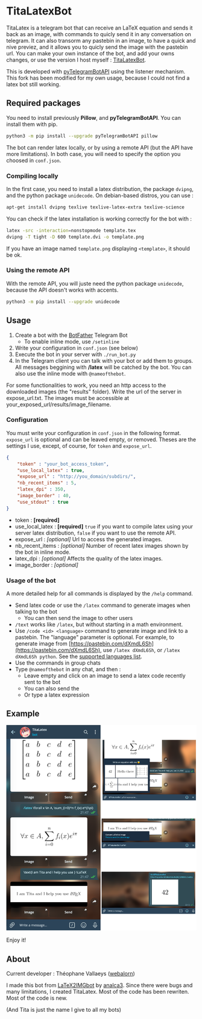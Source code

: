 # TitaLatexBot

TitaLatex is a telegram bot that can receive an LaTeX equation and sends it back as an image, with commands to quicly send it in any conversation on telegram. It can also transorm any pastebin in an image, to have a quick and nive previez, and it allows you to quicly send the image with the pastebin url. You can make your own instance of the bot, and add your owns changes, or use the version I host myself : [TitaLatexBot](https://t.me/titalatexbot).

This is developed with [pyTelegramBotAPI](https://github.com/eternnoir/pyTelegramBotAPI) using the listener mechanism. This fork has been modified for my own usage, because I could not find a latex bot still working.

## Required packages

You need to install previously **Pillow**, and **pyTelegramBotAPI**. You can install them with pip.

```bash
python3 -m pip install --upgrade pyTelegramBotAPI pillow
```

The bot can render latex locally, or by using a remote API (but the API have more limitations). In both case, you will need to specify the option you choosed in ```conf.json```.

### Compiling locally

In the first case, you need to install a latex distribution, the package ```dvipng```, and the python package ```unidecode```. On debian-based distros, you can use :

```bash
apt-get install dvipng texlive texlive-latex-extra texlive-science
```

You can check if the latex installation is working correctly for the bot with :
```bash
latex -src -interaction=nonstopmode template.tex
dvipng -T tight -D 600 template.dvi -o template.png
```

If you have an image named ```template.png``` displaying ```<template>```, it should be ok.

### Using the remote API

With the remote API, you will juste need the python package ```unidecode```, because the API doesn't works with accents.

```bash
python3 -m pip install --upgrade unidecode
```

## Usage

1. Create a bot with the [BotFather](https://t.me/botfather) Telegram Bot
	- To enable inline mode, use ```/setinline ```
2. Write your configuration in ```conf.json``` (see below)
3. Execute the bot in your server with ```./run_bot.py```
4. In the Telegram client you can talk with your bot or add them to groups. All messages beggining with **/latex** will be catched by the bot. You can also use the inline mode with ```@nameofthebot```.

For some functionalities to work, you need an http access to the downloaded images (the "results" folder). Write the url of the server in expose_url.txt. The images must be accessible at your_exposed_url/results/image_filename.

### Configuration

You must write your configuration in ```conf.json``` in the following format. ```expose_url``` is optional and can be leaved empty, or removed. Theses are the settings I use, except, of course, for ```token``` and ```expose_url```.

```json
{
	"token" : "your_bot_access_token",
	"use_local_latex" : true,
	"expose_url" : "http://you_domain/subdirs/",
	"nb_recent_items" : 5,
	"latex_dpi" : 350,
	"image_border" : 40,
	"use_stdout" : true
}
```

- token : **[required]**
- use_local_latex : **[required]** ```true``` if you want to compile latex using your server latex distribution, ```false``` if you want to use the remote API.
- expose_url : *[optional]* Url to access the generated images.
- nb_recent_items : *[optional]* Number of recent latex images shown by the bot in inline mode.
- latex_dpi : *[optional]* Affects the quality of the latex images.
- image_border : *[optional]*

### Usage of the bot

A more detailed help for all commands is displayed by the ```/help``` command.

- Send latex code or use the ```/latex``` command to generate images when talking to the bot
	- You can then send the image to other users
- ```/text``` works like ```/latex```, but without starting in a math environment.
- Use ```/code <id> <language>``` command to generate image and link to a pastebin. The "language" parameter is optional. For example, to generate image from [https://pastebin.com/dXmdL6Sh](https://pastebin.com/dXmdL6Sh), use ```/latex dXmdL6Sh```, or ```/latex dXmdL6Sh python```. See the [supported languages list](https://www.overleaf.com/learn/latex/Code_listing#Supported_languages).
- Use the commands in group chats
- Type ```@nameofthebot``` in any chat, and then :
	- Leave empty and click on an image to send a latex code recently sent to the bot
	- You can also send the 
	- Or type a latex expression

<!--
help - Send help message
latex - Convert LaTeX math code to image
text - Convert LaTeX code to image
code - Convert code on pastebin to an image
-->


## Example

![Examples, from deskop app](ressources/example.png)

Enjoy it!

## About

Current developer : Théophane Vallaeys ([webalorn](https://github.com/webalorn))

I made this bot from [LaTeX2IMGbot](https://github.com/analca3/LaTeX2IMGbot) by [analca3](https://github.com/analca3). Since there were bugs and many limitations, I created TitaLatex. Most of the code has been rewriten. Most of the code is new.

(And Tita is just the name I give to all my bots)